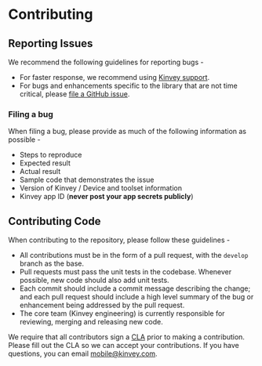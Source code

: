 # Contributing

## Reporting Issues

We recommend the following guidelines for reporting bugs - 

- For faster response, we recommend using [Kinvey support](https://support.kinvey.com/support/home).
- For bugs and enhancements specific to the library that are not time critical, please [file a GitHub issue](https://github.com/Kinvey/js-sdk/issues).

### Filing a bug

When filing a bug, please provide as much of the following information as possible - 

- Steps to reproduce
- Expected result
- Actual result
- Sample code that demonstrates the issue
- Version of Kinvey / Device and toolset information
- Kinvey app ID (**never post your app secrets publicly**)


## Contributing Code

When contributing to the repository, please follow these guidelines - 

- All contributions must be in the form of a pull request, with the `develop` branch as the base. 
- Pull requests must pass the unit tests in the codebase. Whenever possible, new code should also add unit tests.
- Each commit should include a commit message describing the change; and each pull request should include a high level summary of the bug or enhancement being addressed by the pull request.
- The core team (Kinvey engineering) is currently responsible for reviewing, merging and releasing new code.

We require that all contributors sign a [CLA](https://goo.gl/forms/spZb2rXhC6I6zOxw1) prior to making a contribution. Please fill out the CLA so we can accept your contributions. If you have questions, you can email mobile@kinvey.com.
